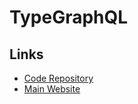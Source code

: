 # TypeGraphQL

## Links

- [Code Repository](https://github.com/MichalLytek/type-graphql)
- [Main Website](https://typegraphql.com)
